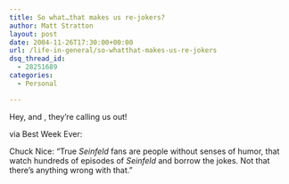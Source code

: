 ```yaml
---
title: So what…that makes us re-jokers?
author: Matt Stratton
layout: post
date: 2004-11-26T17:30:00+00:00
url: /life-in-general/so-whatthat-makes-us-re-jokers
dsq_thread_id:
  - 28251689
categories:
  - Personal

---
```

Hey, and , they&#8217;re calling us out!

via Best Week Ever:

Chuck Nice: &#8220;True _Seinfeld_ fans are people without senses of humor, that watch hundreds of episodes of _Seinfeld_ and borrow the jokes. Not that there&#8217;s anything wrong with that.&#8221;